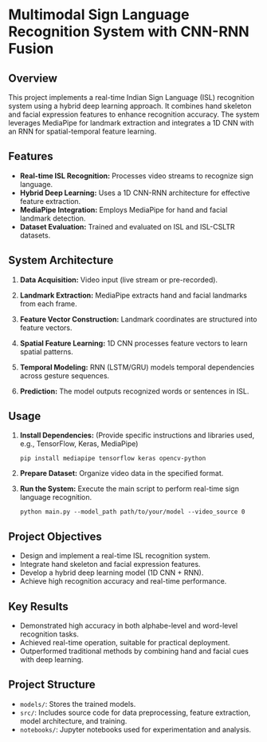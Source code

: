 # Multimodal Sign Language Recognition System with CNN-RNN Fusion

## Overview

This project implements a real-time Indian Sign Language (ISL) recognition system using a hybrid deep learning approach. It combines hand skeleton and facial expression features to enhance recognition accuracy. The system leverages MediaPipe for landmark extraction and integrates a 1D CNN with an RNN for spatial-temporal feature learning.

## Features

*   **Real-time ISL Recognition:** Processes video streams to recognize sign language.
*   **Hybrid Deep Learning:** Uses a 1D CNN-RNN architecture for effective feature extraction.
*   **MediaPipe Integration:** Employs MediaPipe for hand and facial landmark detection.
*   **Dataset Evaluation:** Trained and evaluated on ISL and ISL-CSLTR datasets.

## System Architecture

1. **Data Acquisition:** Video input (live stream or pre-recorded).

2. **Landmark Extraction:** MediaPipe extracts hand and facial landmarks from each frame.

3. **Feature Vector Construction:** Landmark coordinates are structured into feature vectors.

4. **Spatial Feature Learning:** 1D CNN processes feature vectors to learn spatial patterns.

5. **Temporal Modeling:** RNN (LSTM/GRU) models temporal dependencies across gesture sequences.

6. **Prediction:** The model outputs recognized words or sentences in ISL.

## Usage

1.  **Install Dependencies:** (Provide specific instructions and libraries used, e.g., TensorFlow, Keras, MediaPipe)

    ```
    pip install mediapipe tensorflow keras opencv-python
    ```
2.  **Prepare Dataset:** Organize video data in the specified format.
3.  **Run the System:** Execute the main script to perform real-time sign language recognition.

    ```
    python main.py --model_path path/to/your/model --video_source 0
    ```

## Project Objectives

*   Design and implement a real-time ISL recognition system.
*   Integrate hand skeleton and facial expression features.
*   Develop a hybrid deep learning model (1D CNN + RNN).
*   Achieve high recognition accuracy and real-time performance.

## Key Results

*   Demonstrated high accuracy in both alphabe-level and word-level recognition tasks.
*   Achieved real-time operation, suitable for practical deployment.
*   Outperformed traditional methods by combining hand and facial cues with deep learning.

## Project Structure

*   `models/`: Stores the trained models.
*   `src/`: Includes source code for data preprocessing, feature extraction, model architecture, and training.
*   `notebooks/`: Jupyter notebooks used for experimentation and analysis.
